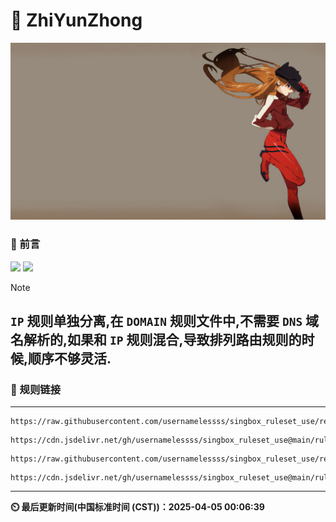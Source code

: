 
# 🧸 ZhiYunZhong
![](https://raw.githubusercontent.com/usernamelessss/picture-bed/main/images/202504042256831.jpg)
### 📣 前言
![](https://shields.io/badge/-移除重复规则-ff69b4) ![](https://shields.io/badge/-IP&nbsp;规则单独存放不与&nbsp;DOMAIN&nbsp;等混合-green)
> [!NOTE]
**`IP` 规则单独分离,在 `DOMAIN` 规则文件中,不需要 `DNS` 域名解析的,如果和 `IP` 规则混合,导致排列路由规则的时候,顺序不够灵活.**
---

###  🔗 规则链接
---

```url
https://raw.githubusercontent.com/usernamelessss/singbox_ruleset_use/refs/heads/main/rule/ZhiYunZhong/ZhiYunZhong_No_IP.json
```

```url
https://cdn.jsdelivr.net/gh/usernamelessss/singbox_ruleset_use@main/rule/ZhiYunZhong/ZhiYunZhong_No_IP.json
```

```url
https://raw.githubusercontent.com/usernamelessss/singbox_ruleset_use/refs/heads/main/rule/ZhiYunZhong/ZhiYunZhong_No_IP.srs
```

```url
https://cdn.jsdelivr.net/gh/usernamelessss/singbox_ruleset_use@main/rule/ZhiYunZhong/ZhiYunZhong_No_IP.srs
```

---
**⏲️ 最后更新时间(中国标准时间 (CST))：2025-04-05 00:06:39**